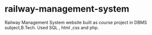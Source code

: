 # railway-management-system
Railway Management System website built as course project in DBMS subject,B.Tech. Used SQL , html ,css and php.
